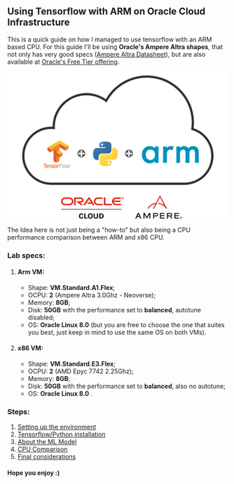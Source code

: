 ## Using Tensorflow with ARM on Oracle Cloud Infrastructure

This is a quick guide on how I managed to use tensorflow with an ARM based CPU. 
For this guide I'll be using **Oracle's Ampere Altra shapes**, that not only has very good specs ([Ampere Altra Datasheet]()), but are also available at [Oracle's Free Tier offering](https://www.oracle.com/cloud/free/).
![](./Picture1.png)


The Idea here is not just being a "how-to" but also being a CPU performance comparison between ARM and x86 CPU. 

### Lab specs:

 1. #### Arm VM:
	- Shape: **VM.Standard.A1.Flex**;
	- OCPU: **2** (Ampere Altra 3.0Ghz - Neoverse);
	- Memory: **8GB**;
	- Disk: **50GB** with the performance set to **balanced**, autotune disabled;
	- OS: **Oracle Linux 8.0** (but you are free to choose the one that suites you best, just keep in mind to use the same OS on both VMs).
 
 2. #### x86 VM:
	 - Shape: **VM.Standard.E3.Flex**;
	 - OCPU: **2** (AMD Epyc 7742 2.25Ghz);
	 - Memory: **8GB**;
	 - Disk: **50GB** with the performance set to **balanced**, also no autotune;
	 - OS: **Oracle Linux 8.0** .

### Steps:

1. [Setting up the environment](./Step1/Step1.md)
2. [Tensorflow/Python installation](./Step2/Step2.md)
3. [About the ML Model](./Step3/Step3.md)
4. [CPU Comparison](./Step4/Step4.md)
5. [Final considerations](./Step5/Step5.md)

#### Hope you enjoy :)
